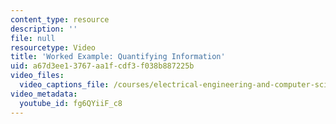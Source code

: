 ```yaml
---
content_type: resource
description: ''
file: null
resourcetype: Video
title: 'Worked Example: Quantifying Information'
uid: a67d3ee1-3767-aa1f-cdf3-f038b887225b
video_files:
  video_captions_file: /courses/electrical-engineering-and-computer-science/6-004-computation-structures-spring-2017/c1/c1s2/c1s2v12/worked-example-quantifying-information/fg6QYiiF_c8.vtt
video_metadata:
  youtube_id: fg6QYiiF_c8
---
```

